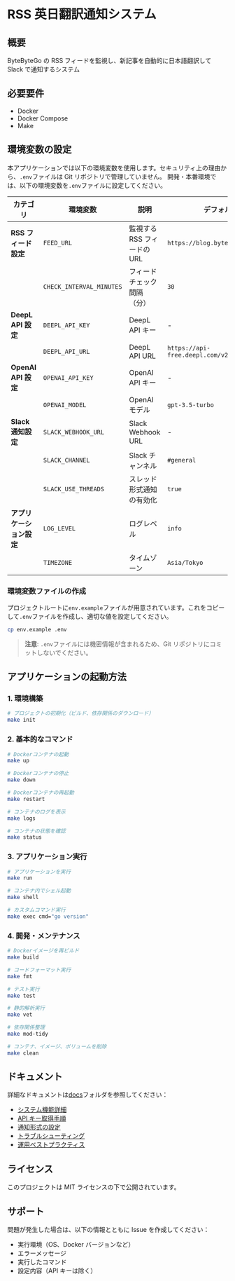 # RSS 英日翻訳通知システム

## 概要

ByteByteGo の RSS フィードを監視し、新記事を自動的に日本語翻訳して Slack で通知するシステム

## 必要要件

- Docker
- Docker Compose
- Make

## 環境変数の設定

本アプリケーションでは以下の環境変数を使用します。セキュリティ上の理由から、`.env`ファイルは Git リポジトリで管理していません。
開発・本番環境では、以下の環境変数を`.env`ファイルに設定してください。

| カテゴリ                 | 環境変数                 | 説明                        | デフォルト値                              | 必須 |
| ------------------------ | ------------------------ | --------------------------- | ----------------------------------------- | ---- |
| **RSS フィード設定**     | `FEED_URL`               | 監視する RSS フィードの URL | `https://blog.bytebytego.com/feed`        | ❌   |
|                          | `CHECK_INTERVAL_MINUTES` | フィードチェック間隔（分）  | `30`                                      | ❌   |
| **DeepL API 設定**       | `DEEPL_API_KEY`          | DeepL API キー              | -                                         | ✅   |
|                          | `DEEPL_API_URL`          | DeepL API URL               | `https://api-free.deepl.com/v2/translate` | ❌   |
| **OpenAI API 設定**      | `OPENAI_API_KEY`         | OpenAI API キー             | -                                         | ✅   |
|                          | `OPENAI_MODEL`           | OpenAI モデル               | `gpt-3.5-turbo`                           | ❌   |
| **Slack 通知設定**       | `SLACK_WEBHOOK_URL`      | Slack Webhook URL           | -                                         | ✅   |
|                          | `SLACK_CHANNEL`          | Slack チャンネル            | `#general`                                | ❌   |
|                          | `SLACK_USE_THREADS`      | スレッド形式通知の有効化    | `true`                                    | ❌   |
| **アプリケーション設定** | `LOG_LEVEL`              | ログレベル                  | `info`                                    | ❌   |
|                          | `TIMEZONE`               | タイムゾーン                | `Asia/Tokyo`                              | ❌   |

### 環境変数ファイルの作成

プロジェクトルートに`env.example`ファイルが用意されています。これをコピーして`.env`ファイルを作成し、適切な値を設定してください。

```bash
cp env.example .env
```

> **注意**: `.env`ファイルには機密情報が含まれるため、Git リポジトリにコミットしないでください。

## アプリケーションの起動方法

### 1. 環境構築

```bash
# プロジェクトの初期化（ビルド、依存関係のダウンロード）
make init
```

### 2. 基本的なコマンド

```bash
# Dockerコンテナの起動
make up

# Dockerコンテナの停止
make down

# Dockerコンテナの再起動
make restart

# コンテナのログを表示
make logs

# コンテナの状態を確認
make status
```

### 3. アプリケーション実行

```bash
# アプリケーションを実行
make run

# コンテナ内でシェル起動
make shell

# カスタムコマンド実行
make exec cmd="go version"
```

### 4. 開発・メンテナンス

```bash
# Dockerイメージを再ビルド
make build

# コードフォーマット実行
make fmt

# テスト実行
make test

# 静的解析実行
make vet

# 依存関係整理
make mod-tidy

# コンテナ、イメージ、ボリュームを削除
make clean
```

## ドキュメント

詳細なドキュメントは[docs](./docs/)フォルダを参照してください：

- [システム機能詳細](./docs/features.md)
- [API キー取得手順](./docs/api-setup.md)
- [通知形式の設定](./docs/notification-formats.md)
- [トラブルシューティング](./docs/troubleshooting.md)
- [運用ベストプラクティス](./docs/best-practices.md)

## ライセンス

このプロジェクトは MIT ライセンスの下で公開されています。

## サポート

問題が発生した場合は、以下の情報とともに Issue を作成してください：

- 実行環境（OS、Docker バージョンなど）
- エラーメッセージ
- 実行したコマンド
- 設定内容（API キーは除く）

